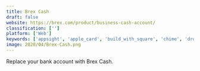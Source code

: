 ```yaml
---
title: Brex Cash
draft: false 
website: https://brex.com/product/business-cash-account/
classification: ['']
platform: ['Web']
keywords: ['appsight', 'apple_card', 'build_with_square', 'chime', 'drop', 'firstbase', 'kuda', 'monese', 'n26', 'olivia', 'paypal_for_business', 'penny', 'revolut', 'root', 'stripe', 'stripe_ios_sdk', 'transferwise_debit_card']
image: 2020/04/Brex-Cash.png
---
```

Replace your bank account with Brex Cash.